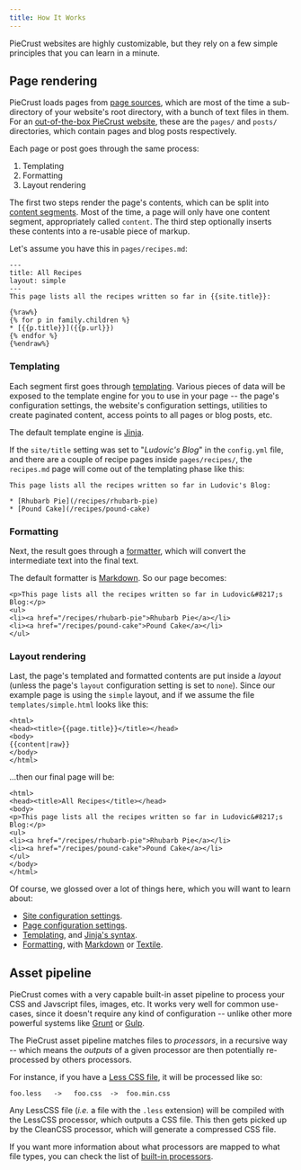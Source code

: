 ```yaml
---
title: How It Works
---
```


PieCrust websites are highly customizable, but they rely on a few simple
principles that you can learn in a minute.


## Page rendering

PieCrust loads pages from [page sources][src], which are most of the time a
sub-directory of your website's root directory, with a bunch of text files in
them. For an [out-of-the-box PieCrust website][def], these are the `pages/` and
`posts/` directories, which contain pages and blog posts respectively.

Each page or post goes through the same process:

1. Templating
2. Formatting
3. Layout rendering

The first two steps render the page's contents, which can be split into [content
segments][seg]. Most of the time, a page will only have one content segment,
appropriately called `content`. The third step optionally inserts these contents
into a re-usable piece of markup.

Let's assume you have this in `pages/recipes.md`:

    ---
    title: All Recipes
    layout: simple
    ---
    This page lists all the recipes written so far in {{site.title}}:

    {%raw%}
    {% for p in family.children %}
    * [{{p.title}}]({{p.url}})
    {% endfor %}
    {%endraw%}


### Templating

Each segment first goes through [templating][tpl]. Various pieces of data will
be exposed to the template engine for you to use in your page -- the page's
configuration settings, the website's configuration settings, utilities to
create paginated content, access points to all pages or blog posts, etc.

The default template engine is [Jinja][].

If the `site/title` setting was set to "_Ludovic's Blog_" in the `config.yml`
file, and there are a couple of recipe pages inside `pages/recipes/`, the
`recipes.md` page will come out of the templating phase like this:

    This page lists all the recipes written so far in Ludovic's Blog:

    * [Rhubarb Pie](/recipes/rhubarb-pie)
    * [Pound Cake](/recipes/pound-cake)

### Formatting

Next, the result goes through a [formatter][fmt], which will convert the
intermediate text into the final text.

The default formatter is [Markdown][]. So our page becomes:

    <p>This page lists all the recipes written so far in Ludovic&#8217;s Blog:</p>
    <ul>
    <li><a href="/recipes/rhubarb-pie">Rhubarb Pie</a></li>
    <li><a href="/recipes/pound-cake">Pound Cake</a></li>
    </ul>


### Layout rendering

Last, the page's templated and formatted contents are put inside a _layout_
(unless the page's `layout` configuration setting is set to `none`). Since our
example page is using the `simple` layout, and if we assume the file
`templates/simple.html` looks like this:

    <html>
    <head><title>{{page.title}}</title></head>
    <body>
    {{content|raw}}
    </body>
    </html>

...then our final page will be:

    <html>
    <head><title>All Recipes</title></head>
    <body>
    <p>This page lists all the recipes written so far in Ludovic&#8217;s Blog:</p>
    <ul>
    <li><a href="/recipes/rhubarb-pie">Rhubarb Pie</a></li>
    <li><a href="/recipes/pound-cake">Pound Cake</a></li>
    </ul>
    </body>
    </html>

Of course, we glossed over a lot of things here, which you will want to learn
about:

* [Site configuration settings][siteconf].
* [Page configuration settings][pageconf].
* [Templating][tpl], and [Jinja's syntax][jinja].
* [Formatting][fmt], with [Markdown][] or [Textile][].


## Asset pipeline

PieCrust comes with a very capable built-in asset pipeline to process your CSS
and Javscript files, images, etc. It works very well for common use-cases, since
it doesn't require any kind of configuration -- unlike other more powerful
systems like [Grunt][] or [Gulp][].

The PieCrust asset pipeline matches files to *processors*, in a recursive way --
which means the _outputs_ of a given processor are then potentially re-processed
by others processors.

For instance, if you have a [Less CSS file][less], it will be processed like so:

    foo.less   ->   foo.css  ->  foo.min.css

Any LessCSS file (_i.e._ a file with the `.less` extension) will be compiled with
the LessCSS processor, which outputs a CSS file. This then gets picked up by
the CleanCSS processor, which will generate a compressed CSS file.

If you want more information about what processors are mapped to what file
types, you can check the list of [built-in processors][procs].


[src]: {{docurl('content-model/sources')}}
[def]: {{docurl('content-model/default-model')}}
[seg]: {{docurl('content/content-segments')}}
[tpl]: {{docurl('content/templating')}}
[fmt]: {{docurl('content/formatters')}}
[procs]: {{docurl('reference/asset-pipeline')}}
[siteconf]: {{docurl('general/website-configuration')}}
[pageconf]: {{docurl('content/page-configuration')}}
[jinja]: http://jinja.pocoo.org/docs/dev/templates/
[markdown]: https://en.wikipedia.org/wiki/Markdown
[textile]: https://en.wikipedia.org/wiki/Textile_(markup_language)
[grunt]: http://gruntjs.com/
[gulp]: http://gulpjs.com/
[less]: http://lesscss.org/

